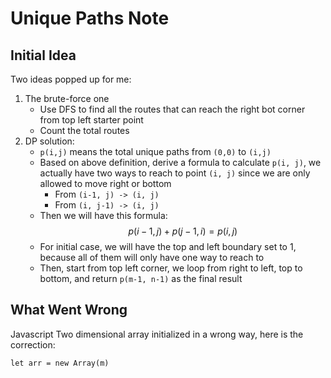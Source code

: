 # Unique Paths Note

## Initial Idea
Two ideas popped up for me:
1. The brute-force one
   -  Use DFS to find all the routes that can reach the right bot corner from top left starter point
   -  Count the total routes
2. DP solution:
   - `p(i,j)` means the total unique paths from `(0,0)` to `(i,j)`
   - Based on above definition, derive a formula to calculate `p(i, j)`, we actually have two ways to reach to point `(i, j)` since we are only allowed to move right or bottom
     - From `(i-1, j) -> (i, j)`
     - From `(i, j-1) -> (i, j)`
   - Then we will have this formula: 
   $$p(i-1,j) + p (j-1, i) = p(i, j)$$
   - For initial case, we will have the top and left boundary set to 1, because all of them will only have one way to reach to
   - Then, start from top left corner, we loop from right to left, top to bottom, and return `p(m-1, n-1)` as the final result

## What Went Wrong
Javascript Two dimensional array initialized in a wrong way, here is the correction:

`let arr = new Array(m)`
